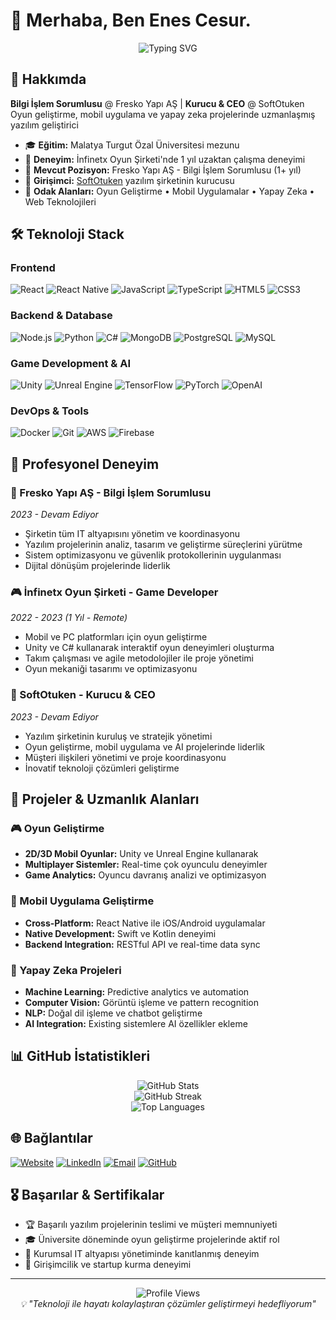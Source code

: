 # 👋 Merhaba, Ben Enes Cesur.

<div align="center">
  <img src="https://readme-typing-svg.herokuapp.com?font=Fira+Code&weight=600&size=28&pause=1000&color=2F81F7&center=true&vCenter=true&width=600&lines=Full+Stack+Developer;Game+Developer;AI+Enthusiast;Mobile+App+Developer" alt="Typing SVG" />
</div>

## 🚀 Hakkımda

**Bilgi İşlem Sorumlusu** @ Fresko Yapı AŞ | **Kurucu & CEO** @ SoftOtuken  
Oyun geliştirme, mobil uygulama ve yapay zeka projelerinde uzmanlaşmış yazılım geliştirici

- 🎓 **Eğitim:** Malatya Turgut Özal Üniversitesi mezunu
- 💼 **Deneyim:** İnfinetx Oyun Şirketi'nde 1 yıl uzaktan çalışma deneyimi
- 🏢 **Mevcut Pozisyon:** Fresko Yapı AŞ - Bilgi İşlem Sorumlusu (1+ yıl)
- 🚀 **Girişimci:** [SoftOtuken](https://www.softotuken.com.tr) yazılım şirketinin kurucusu
- 🎯 **Odak Alanları:** Oyun Geliştirme • Mobil Uygulamalar • Yapay Zeka • Web Teknolojileri

## 🛠️ Teknoloji Stack

### Frontend
![React](https://img.shields.io/badge/React-20232A?style=for-the-badge&logo=react&logoColor=61DAFB)
![React Native](https://img.shields.io/badge/React_Native-20232A?style=for-the-badge&logo=react&logoColor=61DAFB)
![JavaScript](https://img.shields.io/badge/JavaScript-F7DF1E?style=for-the-badge&logo=javascript&logoColor=black)
![TypeScript](https://img.shields.io/badge/TypeScript-007ACC?style=for-the-badge&logo=typescript&logoColor=white)
![HTML5](https://img.shields.io/badge/HTML5-E34F26?style=for-the-badge&logo=html5&logoColor=white)
![CSS3](https://img.shields.io/badge/CSS3-1572B6?style=for-the-badge&logo=css3&logoColor=white)

### Backend & Database
![Node.js](https://img.shields.io/badge/Node.js-43853D?style=for-the-badge&logo=node.js&logoColor=white)
![Python](https://img.shields.io/badge/Python-3776AB?style=for-the-badge&logo=python&logoColor=white)
![C#](https://img.shields.io/badge/C%23-239120?style=for-the-badge&logo=c-sharp&logoColor=white)
![MongoDB](https://img.shields.io/badge/MongoDB-4EA94B?style=for-the-badge&logo=mongodb&logoColor=white)
![PostgreSQL](https://img.shields.io/badge/PostgreSQL-316192?style=for-the-badge&logo=postgresql&logoColor=white)
![MySQL](https://img.shields.io/badge/MySQL-00000F?style=for-the-badge&logo=mysql&logoColor=white)

### Game Development & AI
![Unity](https://img.shields.io/badge/Unity-100000?style=for-the-badge&logo=unity&logoColor=white)
![Unreal Engine](https://img.shields.io/badge/Unreal%20Engine-313131?style=for-the-badge&logo=unreal-engine&logoColor=white)
![TensorFlow](https://img.shields.io/badge/TensorFlow-FF6F00?style=for-the-badge&logo=tensorflow&logoColor=white)
![PyTorch](https://img.shields.io/badge/PyTorch-EE4C2C?style=for-the-badge&logo=pytorch&logoColor=white)
![OpenAI](https://img.shields.io/badge/OpenAI-412991?style=for-the-badge&logo=openai&logoColor=white)

### DevOps & Tools
![Docker](https://img.shields.io/badge/Docker-2496ED?style=for-the-badge&logo=docker&logoColor=white)
![Git](https://img.shields.io/badge/Git-F05032?style=for-the-badge&logo=git&logoColor=white)
![AWS](https://img.shields.io/badge/AWS-232F3E?style=for-the-badge&logo=amazon-aws&logoColor=white)
![Firebase](https://img.shields.io/badge/Firebase-FFCA28?style=for-the-badge&logo=firebase&logoColor=black)

## 💼 Profesyonel Deneyim

### 🏢 Fresko Yapı AŞ - Bilgi İşlem Sorumlusu
*2023 - Devam Ediyor*
- Şirketin tüm IT altyapısını yönetim ve koordinasyonu
- Yazılım projelerinin analiz, tasarım ve geliştirme süreçlerini yürütme
- Sistem optimizasyonu ve güvenlik protokollerinin uygulanması
- Dijital dönüşüm projelerinde liderlik

### 🎮 İnfinetx Oyun Şirketi - Game Developer
*2022 - 2023 (1 Yıl - Remote)*
- Mobil ve PC platformları için oyun geliştirme
- Unity ve C# kullanarak interaktif oyun deneyimleri oluşturma
- Takım çalışması ve agile metodolojiler ile proje yönetimi
- Oyun mekaniği tasarımı ve optimizasyonu

### 🚀 SoftOtuken - Kurucu & CEO
*2023 - Devam Ediyor*
- Yazılım şirketinin kuruluş ve stratejik yönetimi
- Oyun geliştirme, mobil uygulama ve AI projelerinde liderlik
- Müşteri ilişkileri yönetimi ve proje koordinasyonu
- İnovatif teknoloji çözümleri geliştirme

## 🎯 Projeler & Uzmanlık Alanları

### 🎮 Oyun Geliştirme
- **2D/3D Mobil Oyunlar:** Unity ve Unreal Engine kullanarak
- **Multiplayer Sistemler:** Real-time çok oyunculu deneyimler
- **Game Analytics:** Oyuncu davranış analizi ve optimizasyon

### 📱 Mobil Uygulama Geliştirme
- **Cross-Platform:** React Native ile iOS/Android uygulamalar
- **Native Development:** Swift ve Kotlin deneyimi
- **Backend Integration:** RESTful API ve real-time data sync

### 🤖 Yapay Zeka Projeleri
- **Machine Learning:** Predictive analytics ve automation
- **Computer Vision:** Görüntü işleme ve pattern recognition
- **NLP:** Doğal dil işleme ve chatbot geliştirme
- **AI Integration:** Existing sistemlere AI özellikler ekleme

## 📊 GitHub İstatistikleri

<div align="center">
  <img src="https://github-readme-stats.vercel.app/api?username=KULLANICI_ADINIZ&show_icons=true&theme=tokyonight&hide_border=true&count_private=true" alt="GitHub Stats" />
</div>

<div align="center">
  <img src="https://github-readme-streak-stats.herokuapp.com/?user=KULLANICI_ADINIZ&theme=tokyonight&hide_border=true" alt="GitHub Streak" />
</div>

<div align="center">
  <img src="https://github-readme-stats.vercel.app/api/top-langs/?username=KULLANICI_ADINIZ&theme=tokyonight&hide_border=true&layout=compact" alt="Top Languages" />
</div>

## 🌐 Bağlantılar

[![Website](https://img.shields.io/badge/Website-softotuken.com.tr-blue?style=for-the-badge&logo=google-chrome&logoColor=white)](https://www.softotuken.com.tr)
[![LinkedIn](https://img.shields.io/badge/LinkedIn-0077B5?style=for-the-badge&logo=linkedin&logoColor=white)](https://linkedin.com/in/https://www.linkedin.com/in/enes-cesur-03a861226/)
[![Email](https://img.shields.io/badge/Email-D14836?style=for-the-badge&logo=gmail&logoColor=white)](mailto:enes.cesur@softotuken.com.tr)
[![GitHub](https://img.shields.io/badge/GitHub-100000?style=for-the-badge&logo=github&logoColor=white)](https://github.com/Enescsr01)

## 🎖️ Başarılar & Sertifikalar

- 🏆 Başarılı yazılım projelerinin teslimi ve müşteri memnuniyeti
- 🎓 Üniversite döneminde oyun geliştirme projelerinde aktif rol
- 💼 Kurumsal IT altyapısı yönetiminde kanıtlanmış deneyim
- 🚀 Girişimcilik ve startup kurma deneyimi

---

<div align="center">
  <img src="https://komarev.com/ghpvc/?username=Enescsr01&label=Profile%20views&color=0e75b6&style=flat" alt="Profile Views" />
</div>

<div align="center">
  <i>💡 "Teknoloji ile hayatı kolaylaştıran çözümler geliştirmeyi hedefliyorum"</i>
</div>
